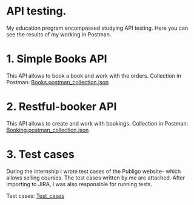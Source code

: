 # API testing. 

My education program encompassed studying API testing. Here you can see the results of my working in Postman.

# 1. Simple Books API
This API allows to book a book and work with the orders. 
Collection in Postman: [Books.postman_collection.json](Books.postman_collection.json)


# 2. Restful-booker API
This API allows to create and work with bookings.
Collection in Postman: [Booking.postman_collection.json](Booking.postman_collection.json)


# 3. Test cases
During the internship I wrote test cases of the Publigo website- which allows selling courses. The test cases written by me are attached. After importing to JIRA, I was also responsible for running tests.

Test cases: [Test_cases](Test_cases)
